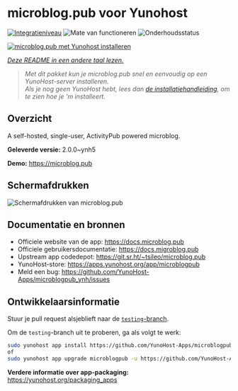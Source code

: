 <!--
NB: Deze README is automatisch gegenereerd door <https://github.com/YunoHost/apps/tree/master/tools/readme_generator>
Hij mag NIET handmatig aangepast worden.
-->

# microblog.pub voor Yunohost

[![Integratieniveau](https://apps.yunohost.org/badge/integration/microblogpub)](https://ci-apps.yunohost.org/ci/apps/microblogpub/)
![Mate van functioneren](https://apps.yunohost.org/badge/state/microblogpub)
![Onderhoudsstatus](https://apps.yunohost.org/badge/maintained/microblogpub)

[![microblog.pub met Yunohost installeren](https://install-app.yunohost.org/install-with-yunohost.svg)](https://install-app.yunohost.org/?app=microblogpub)

*[Deze README in een andere taal lezen.](./ALL_README.md)*

> *Met dit pakket kun je microblog.pub snel en eenvoudig op een YunoHost-server installeren.*  
> *Als je nog geen YunoHost hebt, lees dan [de installatiehandleiding](https://yunohost.org/install), om te zien hoe je 'm installeert.*

## Overzicht

A self-hosted, single-user, ActivityPub powered microblog.


**Geleverde versie:** 2.0.0~ynh5

**Demo:** <https://microblog.pub>

## Schermafdrukken

![Schermafdrukken van microblog.pub](./doc/screenshots/microblogpub_demo.png)

## Documentatie en bronnen

- Officiele website van de app: <https://docs.microblog.pub>
- Officiele gebruikersdocumentatie: <https://docs.migroblog.pub>
- Upstream app codedepot: <https://git.sr.ht/~tsileo/microblog.pub>
- YunoHost-store: <https://apps.yunohost.org/app/microblogpub>
- Meld een bug: <https://github.com/YunoHost-Apps/microblogpub_ynh/issues>

## Ontwikkelaarsinformatie

Stuur je pull request alsjeblieft naar de [`testing`-branch](https://github.com/YunoHost-Apps/microblogpub_ynh/tree/testing).

Om de `testing`-branch uit te proberen, ga als volgt te werk:

```bash
sudo yunohost app install https://github.com/YunoHost-Apps/microblogpub_ynh/tree/testing --debug
of
sudo yunohost app upgrade microblogpub -u https://github.com/YunoHost-Apps/microblogpub_ynh/tree/testing --debug
```

**Verdere informatie over app-packaging:** <https://yunohost.org/packaging_apps>
